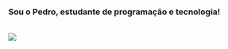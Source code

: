### Sou o Pedro, estudante de programação e tecnologia!
<div style="display: inline_block"><br>
  <img src="https://cdn.jsdelivr.net/gh/devicons/devicon/icons/c/c-plain.svg"</>


